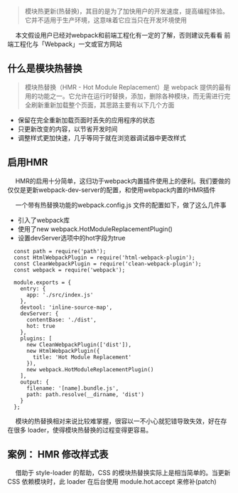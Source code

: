 >模块热更新(热替换)，其目的是为了加快用户的开发速度，提高编程体验。它并不适用于生产环境，这意味着它应当只在开发环境使用

  本文假设用户已经对webpack和前端工程化有一定的了解，否则建议先看看 前端工程化与「Webpack」一文或官方网站

## 什么是模块热替换
> 模块热替换（HMR - Hot Module Replacement）是 webpack 提供的最有用的功能之一。它允许在运行时替换，添加，删除各种模块，而无需进行完全刷新重新加载整个页面，其思路主要有以下几个方面

- 保留在完全重新加载页面时丢失的应用程序的状态
- 只更新改变的内容，以节省开发时间
- 调整样式更加快速，几乎等同于就在浏览器调试器中更改样式
 
## 启用HMR
  HMR的启用十分简单，这归功于webpack内置插件使用上的便利。我们要做的仅仅是更新webpack-dev-server的配置，和使用webpack内置的HMR插件

  一个带有热替换功能的webpack.config.js 文件的配置如下，做了这么几件事

- 引入了webpack库
- 使用了new webpack.HotModuleReplacementPlugin()
- 设置devServer选项中的hot字段为true
```
  const path = require('path');
  const HtmlWebpackPlugin = require('html-webpack-plugin');
  const CleanWebpackPlugin = require('clean-webpack-plugin');
  const webpack = require('webpack');

  module.exports = {
    entry: {
      app: './src/index.js'
    },
    devtool: 'inline-source-map',
    devServer: {
      contentBase: './dist',
      hot: true
    },
    plugins: [
      new CleanWebpackPlugin(['dist']),
      new HtmlWebpackPlugin({
        title: 'Hot Module Replacement'
      }),
      new webpack.HotModuleReplacementPlugin()
    ],
    output: {
      filename: '[name].bundle.js',
      path: path.resolve(__dirname, 'dist')
    }
  };
```
  模块的热替换相对来说比较难掌握，很容以一不小心就犯错导致失效，好在存在很多 loader，使得模块热替换的过程变得更容易。
 

## 案例： HMR 修改样式表
  借助于 style-loader 的帮助，CSS 的模块热替换实际上是相当简单的。当更新 CSS 依赖模块时，此 loader 在后台使用 module.hot.accept 来修补(patch) <style> 标签。

  需要使用npm安装如下两个加载器
```
npm install --save-dev style-loader css-loader
```
接下来我们来更新 webpack.config.js 中module的配置，让这两个 loader 生效。
```
module: {
  rules: [
    {
      test: /\.css$/,
      use: ['style-loader', 'css-loader']
    }
  ]
},
```
至此，在修改css样式时，经过webpack编译过后的文件就已经被这两个加载器转化过了，HMR将自动更模块内容

参考资料
作者：果汁凉茶丶
链接：https://www.jianshu.com/p/45c150c4aece